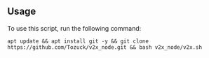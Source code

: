 ## Usage

To use this script, run the following command:

```
apt update && apt install git -y && git clone https://github.com/Tozuck/v2x_node.git && bash v2x_node/v2x.sh
```
